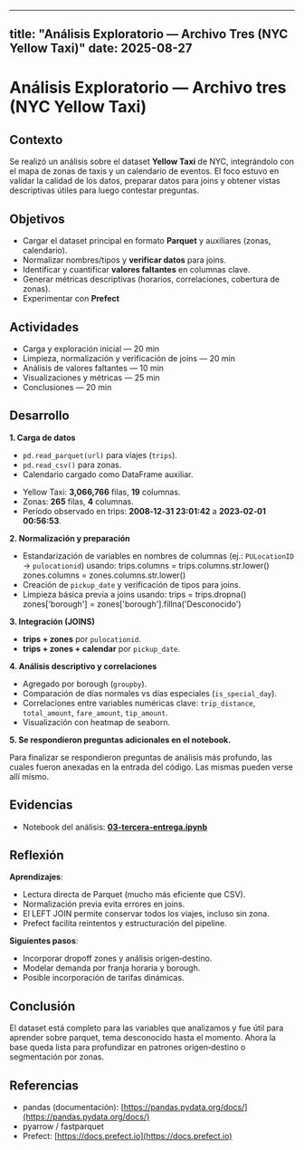 ---

title: "Análisis Exploratorio — Archivo Tres (NYC Yellow Taxi)"
date: 2025-08-27
----------------

# Análisis Exploratorio — Archivo tres (NYC Yellow Taxi)

## Contexto

Se realizó un análisis sobre el dataset **Yellow Taxi** de NYC, integrándolo con el mapa de zonas de taxis y un calendario de eventos. El foco estuvo en validar la calidad de los datos, preparar datos para joins y obtener vistas descriptivas útiles para luego contestar preguntas.

## Objetivos

* Cargar el dataset principal en formato **Parquet** y auxiliares (zonas, calendario).
* Normalizar nombres/tipos y **verificar datos** para joins.
* Identificar y cuantificar **valores faltantes** en columnas clave.
* Generar métricas descriptivas (horarios, correlaciones, cobertura de zonas).
* Experimentar con **Prefect**
  
## Actividades 

* Carga y exploración inicial — 20 min
* Limpieza, normalización y verificación de joins — 20 min
* Análisis de valores faltantes — 10 min
* Visualizaciones y métricas — 25 min
* Conclusiones — 20 min

## Desarrollo

**1\. Carga de datos**

- `pd.read_parquet(url)` para viajes (`trips`).  
- `pd.read_csv()` para zonas.  
- Calendario cargado como DataFrame auxiliar.  
  
* Yellow Taxi: **3,066,766** filas, **19** columnas.
* Zonas: **265** filas, **4** columnas.
* Período observado en trips: **2008‑12‑31 23:01:42** a **2023‑02‑01 00:56:53**.

**2\. Normalización y preparación**

   * Estandarización de variables en nombres de columnas (ej.: `PULocationID` → `pulocationid`) usando:
   trips.columns = trips.columns.str.lower()
   zones.columns = zones.columns.str.lower()
   * Creación de `pickup_date` y verificación de tipos para joins.
   * Limpieza básica previa a joins usando:
   trips = trips.dropna()
   zones['borough'] = zones['borough'].fillna('Desconocido')

**3\. Integración (JOINS)**
   
   * **trips + zones** por `pulocationid`.  
   * **trips + zones + calendar** por `pickup_date`. 

**4\. Análisis descriptivo y correlaciones**
    
   * Agregado por borough (`groupby`).  
   * Comparación de días normales vs días especiales (`is_special_day`).
   * Correlaciones entre variables numéricas clave: `trip_distance`, `total_amount`, `fare_amount`, `tip_amount`.  
   * Visualización con heatmap de seaborn.
  
**5\. Se respondieron preguntas adicionales en el notebook.** 

   Para finalizar se respondieron preguntas de análisis más profundo, las cuales fueron anexadas en la entrada del código. Las mismas pueden verse allí mismo.

## Evidencias

* Notebook del análisis: **[03-tercera-entrega.ipynb](tres.ipynb)**

## Reflexión

**Aprendizajes**:

  * Lectura directa de Parquet (mucho más eficiente que CSV).  
  * Normalización previa evita errores en joins.  
  * El LEFT JOIN permite conservar todos los viajes, incluso sin zona.  
  * Prefect facilita reintentos y estructuración del pipeline.  
  
**Siguientes pasos**:

  * Incorporar dropoff zones y análisis origen‑destino.
  * Modelar demanda por franja horaria y borough. 
  * Posible incorporación de tarifas dinámicas.

## Conclusión

El dataset está completo para las variables que analizamos y fue útil para aprender sobre parquet, tema desconocido hasta el momento. Ahora la base queda lista para profundizar en patrones origen‑destino o segmentación por zonas.

## Referencias

* pandas (documentación): [https://pandas.pydata.org/docs/](https://pandas.pydata.org/docs/)  
* pyarrow / fastparquet  
* Prefect: [https://docs.prefect.io](https://docs.prefect.io)  
